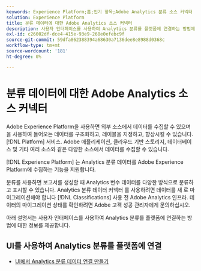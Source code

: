 ```yaml
---
keywords: Experience Platform;홈;인기 항목;Adobe Analytics 분류 소스 커넥터
solution: Experience Platform
title: 분류 데이터에 대한 Adobe Analytics 소스 커넥터
description: 사용자 인터페이스를 사용하여 Analytics 분류를 플랫폼에 연결하는 방법에 대해 알아봅니다
exl-id: c26002df-dce4-415e-93e9-268e0efebc9f
source-git-commit: 59dfa862388394a68630a7136dee8e8988d0368c
workflow-type: tm+mt
source-wordcount: '181'
ht-degree: 0%

---
```


# 분류 데이터에 대한 Adobe Analytics 소스 커넥터

Adobe Experience Platform을 사용하면 외부 소스에서 데이터를 수집할 수 있으며 을 사용하여 들어오는 데이터를 구조화하고, 레이블을 지정하고, 향상시킬 수 있습니다. [!DNL Platform] 서비스. Adobe 애플리케이션, 클라우드 기반 스토리지, 데이터베이스 및 기타 여러 소스와 같은 다양한 소스에서 데이터를 수집할 수 있습니다.

[!DNL Experience Platform] 는 Analytics 분류 데이터를 Adobe Experience Platform에 수집하는 기능을 지원합니다.

분류를 사용하면 보고서를 생성할 때 Analytics 변수 데이터를 다양한 방식으로 분류하고 표시할 수 있습니다. Analytics 분류 데이터 커넥터 를 사용하려면 데이터를 새 로 마이그레이션해야 합니다 [!DNL Classifications] 사용 전 Adobe Analytics 인프라. 데이터의 마이그레이션 상태를 확인하려면 Adobe 고객 성공 관리자에게 문의하십시오.

아래 설명서는 사용자 인터페이스를 사용하여 Analytics 분류를 플랫폼에 연결하는 방법에 대한 정보를 제공합니다.

## UI를 사용하여 Analytics 분류를 플랫폼에 연결

- [UI에서 Analytics 분류 데이터 연결 만들기](../../tutorials/ui/create/adobe-applications/classifications.md)
